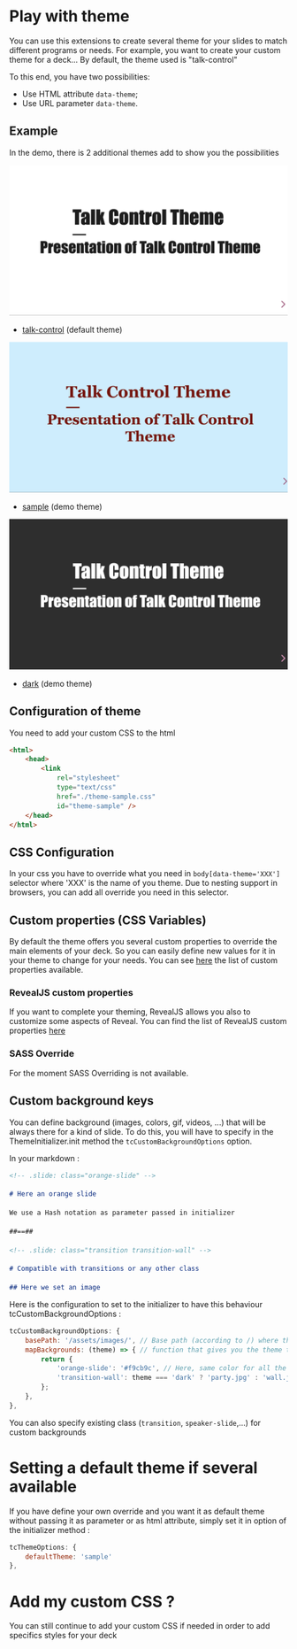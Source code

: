 # Play with theme

You can use this extensions to create several theme for your slides to match different programs or needs. For example, you want to create your custom theme for a deck... By default, the theme used is "talk-control"

To this end, you have two possibilities:

-   Use HTML attribute `data-theme`;
-   Use URL parameter `data-theme`.

## Example

In the demo, there is 2 additional themes add to show you the possibilities

![](./imgs/theme-tc.png)

-   [talk-control](https://talk-control-revealjs-extensions.netlify.app) (default theme)

![](./imgs/theme-sample.png)

-   [sample](https://talk-control-revealjs-extensions.netlify.app/?data-theme=sample#/) (demo theme)

![](./imgs/theme-dark.png)

-   [dark](https://talk-control-revealjs-extensions.netlify.app/?data-theme=dark#/) (demo theme)

## Configuration of theme

You need to add your custom CSS to the html

```html
<html>
    <head>
        <link
            rel="stylesheet"
            type="text/css"
            href="./theme-sample.css"
            id="theme-sample" />
    </head>
</html>
```

## CSS Configuration

In your css you have to override what you need in `body[data-theme='XXX']` selector where 'XXX' is the name of you theme. Due to nesting support in browsers, you can add all override you need in this selector.

## Custom properties (CSS Variables)

By default the theme offers you several custom properties to override the main elements of your deck. So you can easily define new values for it in your theme to change for your needs. You can see [here](../src/scss/theme/talk-control-custom-properties.scss) the list of custom properties available.

### RevealJS custom properties

If you want to complete your theming, RevealJS allows you also to customize some aspects of Reveal. You can find the list of RevealJS custom properties [here](https://github.com/hakimel/reveal.js/blob/master/css/theme/template/exposer.scss)

### SASS Override

For the moment SASS Overriding is not available.

## Custom background keys

You can define background (images, colors, gif, videos, ...) that will be always there for a kind of slide. To do this, you will have to specify in the ThemeInitializer.init method the `tcCustomBackgroundOptions` option.

In your markdown :

```markdown
<!-- .slide: class="orange-slide" -->

# Here an orange slide

We use a Hash notation as parameter passed in initializer

##==##

<!-- .slide: class="transition transition-wall" -->

# Compatible with transitions or any other class

## Here we set an image
```

Here is the configuration to set to the initializer to have this behaviour
tcCustomBackgroundOptions :

```javascript
tcCustomBackgroundOptions: {
    basePath: '/assets/images/', // Base path (according to /) where the images, videos, gif, will be found
    mapBackgrounds: (theme) => { // function that gives you the theme to do some specifics
        return {
            'orange-slide': '#f9cb9c', // Here, same color for all the slides with 'orange-slide' class
            'transition-wall': theme === 'dark' ? 'party.jpg' : 'wall.jpg', // Here a different image according to the theme if 'transition-wall' is set as class
        };
    },
},
```

You can also specify existing class (`transition`, `speaker-slide`,...) for custom backgrounds

# Setting a default theme if several available

If you have define your own override and you want it as default theme without passing it as parameter or as html attribute, simply set it in option of the initializer method :

```javascript
tcThemeOptions: {
    defaultTheme: 'sample'
},
```

# Add my custom CSS ?

You can still continue to add your custom CSS if needed in order to add specifics styles for your deck
